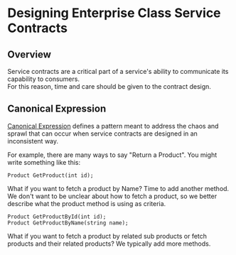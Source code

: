 # Designing Enterprise Class Service Contracts

## Overview
Service contracts are a critical part of a service's ability to communicate its capability to consumers.  
For this reason, time and care should be given to the contract design. 

## Canonical Expression
[Canonical Expression](http://soapatterns.org/design_patterns/canonical_expression) defines a pattern meant to address the chaos and sprawl that can occur
when service contracts are designed in an inconsistent way. 

For example, there are many ways to say "Return a Product". You might write something like this:

```CSharp
Product GetProduct(int id);
``` 

What if you want to fetch a product by Name? Time to add another method. We don't want to be unclear about how to fetch a product, so we better describe what the product method is using as criteria.

```CSharp
Product GetProductById(int id);
Product GetProductByName(string name);
```

What if you want to fetch a product by related sub products or fetch products and their related products? We typically add more methods.
